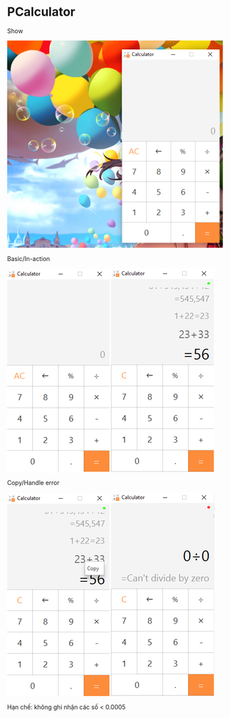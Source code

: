 # PCalculator


Show

![](screenshot/show.png)

Basic/In-action

![](screenshot/basic.png)
![](screenshot/scrollable.png)

Copy/Handle error

![](screenshot/copy.png)
![](screenshot/error.png)


Hạn chế: không ghi nhận các số < 0.0005
